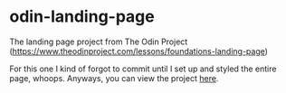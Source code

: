 # odin-landing-page
The landing page project from The Odin Project (https://www.theodinproject.com/lessons/foundations-landing-page)

For this one I kind of forgot to commit until I set up and styled the entire page, whoops. Anyways, you can view the project [here](gouda64.github.io/odin-landing-page).

